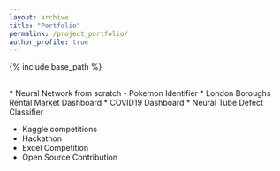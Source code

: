 ```yaml
---
layout: archive
title: "Portfolio"
permalink: /project_portfolio/
author_profile: true
---
```


{% include base_path %}

<br>
* Neural Network from scratch - Pokemon Identifier
* London Boroughs Rental Market Dashboard
* COVID19 Dashboard
* Neural Tube Defect Classifier

* Kaggle competitions
* Hackathon
* Excel Competition
* Open Source Contribution